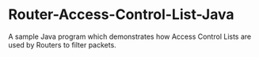 # Router-Access-Control-List-Java
A sample Java program which demonstrates how Access Control Lists are used by Routers to filter packets.
